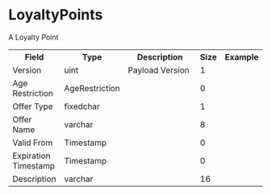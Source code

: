 # LoyaltyPoints

A Loyalty Point

<div class="ritz grid-container" dir="ltr">
    <table class="waffle" cellspacing="0" cellpadding="0" table-layout=fixed width=100%>
         <tr style='height:19px;'>
            <th style="width:20%" class="s0">Field</th>
            <th style="width:10%" class="s0">Type</th>
            <th style="width:30%" class="s0">Description</th>
            <th style="width:5%" class="s0">Size</th>
            <th class="s1">Example</th>
        </tr>
        <tr>
            <td class="s0">Version</td>
            <td class="s0">uint</td>
            <td class="s0">Payload Version</td>
            <td class="s0">1</td>
            <td class="s0"></td>
        </tr>
        <tr>
            <td class="s0">Age Restriction</td>
            <td class="s0">AgeRestriction</td>
            <td class="s0"></td>
            <td class="s0">0</td>
            <td class="s0"></td>
        </tr>
        <tr>
            <td class="s0">Offer Type</td>
            <td class="s0">fixedchar</td>
            <td class="s0"></td>
            <td class="s0">1</td>
            <td class="s0"></td>
        </tr>
        <tr>
            <td class="s0">Offer Name</td>
            <td class="s0">varchar</td>
            <td class="s0"></td>
            <td class="s0">8</td>
            <td class="s0"></td>
        </tr>
        <tr>
            <td class="s0">Valid From</td>
            <td class="s0">Timestamp</td>
            <td class="s0"></td>
            <td class="s0">0</td>
            <td class="s0"></td>
        </tr>
        <tr>
            <td class="s0">Expiration Timestamp</td>
            <td class="s0">Timestamp</td>
            <td class="s0"></td>
            <td class="s0">0</td>
            <td class="s0"></td>
        </tr>
        <tr>
            <td class="s0">Description</td>
            <td class="s0">varchar</td>
            <td class="s0"></td>
            <td class="s0">16</td>
            <td class="s0"></td>
        </tr>
    </table>
</div>
